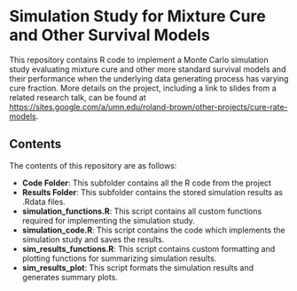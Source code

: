 # Simulation Study for Mixture Cure and Other Survival Models
This repository contains R code to implement a Monte Carlo simulation study evaluating mixture cure and other more standard survival models and their performance when the underlying data generating process has varying cure fraction. More details on the project, including a link to slides from a related research talk, can be found at https://sites.google.com/a/umn.edu/roland-brown/other-projects/cure-rate-models.  

## Contents
The contents of this repository are as follows:

  - **Code Folder**: This subfolder contains all the R code from the project
  - **Results Folder**: This subfolder contains the stored simulation results as .Rdata files.
  - **simulation_functions.R**: This script contains all custom functions required for implementing the simulation study.
  - **simulation_code.R**: This script contains the code which implements the simulation study and saves the results.
  - **sim_results_functions.R**: This script contains custom formatting and plotting functions for summarizing simulation results.
  - **sim_results_plot**: This script formats the simulation results and generates summary plots.
